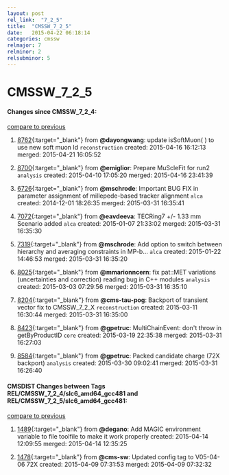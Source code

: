 ```yaml
---
layout: post
rel_link:  "7_2_5"
title:  "CMSSW_7_2_5"
date:   2015-04-22 06:18:14
categories: cmssw
relmajor: 7
relminor: 2
relsubminor: 5
---
```


# CMSSW_7_2_5
#### Changes since CMSSW_7_2_4:

[compare to previous](https://github.com/cms-sw/cmssw/compare/CMSSW_7_2_4...CMSSW_7_2_5)



1. [8762](http://github.com/cms-sw/cmssw/pull/8762){:target="_blank"}  from **@dayongwang**: update isSoftMuon( ) to use new soft muon Id `reconstruction`  created: 2015-04-16 16:12:13 merged: 2015-04-21 16:05:52

2. [8700](http://github.com/cms-sw/cmssw/pull/8700){:target="_blank"}  from **@emiglior**: Prepare MuScleFit for run2 `analysis`  created: 2015-04-10 17:05:20 merged: 2015-04-16 23:41:39

3. [6726](http://github.com/cms-sw/cmssw/pull/6726){:target="_blank"}  from **@mschrode**: Important BUG FIX in parameter assignment of millepede-based tracker alignment `alca`  created: 2014-12-01 18:26:35 merged: 2015-03-31 16:35:41

4. [7072](http://github.com/cms-sw/cmssw/pull/7072){:target="_blank"}  from **@eavdeeva**: TECRing7 +/- 1.33 mm Scenario added `alca`  created: 2015-01-07 21:33:02 merged: 2015-03-31 16:35:30

5. [7319](http://github.com/cms-sw/cmssw/pull/7319){:target="_blank"}  from **@mschrode**: Add option to switch between hierarchy and averaging constraints in MP-b... `alca`  created: 2015-01-22 14:46:53 merged: 2015-03-31 16:35:20

6. [8025](http://github.com/cms-sw/cmssw/pull/8025){:target="_blank"}  from **@mmarionncern**: fix pat::MET variations (uncertainties and correction) reading bug in C++ modules `analysis`  created: 2015-03-03 07:29:56 merged: 2015-03-31 16:35:10

7. [8204](http://github.com/cms-sw/cmssw/pull/8204){:target="_blank"}  from **@cms-tau-pog**: Backport of transient vector fix to CMSSW_7_2_X `reconstruction`  created: 2015-03-11 16:30:44 merged: 2015-03-31 16:35:00

8. [8423](http://github.com/cms-sw/cmssw/pull/8423){:target="_blank"}  from **@gpetruc**: MultiChainEvent: don't throw in getByProductID `core`  created: 2015-03-19 22:35:38 merged: 2015-03-31 16:27:03

9. [8584](http://github.com/cms-sw/cmssw/pull/8584){:target="_blank"}  from **@gpetruc**: Packed candidate charge (72X backport) `analysis`  created: 2015-03-30 09:02:41 merged: 2015-03-31 16:26:40

#### CMSDIST Changes between Tags REL/CMSSW_7_2_4/slc6_amd64_gcc481 and REL/CMSSW_7_2_5/slc6_amd64_gcc481:

[compare to previous](https://github.com/cms-sw/cmsdist/compare/REL/CMSSW_7_2_4/slc6_amd64_gcc481...REL/CMSSW_7_2_5/slc6_amd64_gcc481)



1. [1489](http://github.com/cms-sw/cmsdist/pull/1489){:target="_blank"}  from **@degano**: Add MAGIC environment variable to file toolfile to make it work properly created: 2015-04-14 12:09:55 merged: 2015-04-14 12:35:25

2. [1478](http://github.com/cms-sw/cmsdist/pull/1478){:target="_blank"}  from **@cms-sw**: Updated config tag to V05-04-06 72X created: 2015-04-09 07:31:53 merged: 2015-04-09 07:32:32
